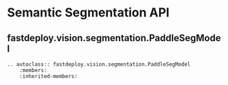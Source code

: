# Semantic Segmentation API

## fastdeploy.vision.segmentation.PaddleSegModel

```{eval-rst}
.. autoclass:: fastdeploy.vision.segmentation.PaddleSegModel
    :members:
    :inherited-members:
```

